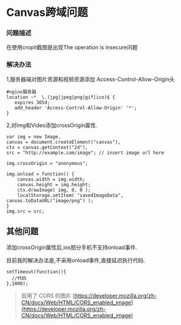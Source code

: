 # Canvas跨域问题

### 问题描述

在使用cropit截图是出现The operation is insecure问题

### 解决办法

1,服务器端对图片资源和视频资源添加 Access-Control-Allow-Origin头


    #nginx服务器
	location ~*  \.(jpg|jpeg|png|gif|ico)$ {
	   expires 365d; 
	   add_header 'Access-Control-Allow-Origin' '*';
	}


2,对Img和Video添加crossOrigin属性.

    
    var img = new Image,
    canvas = document.createElement("canvas"),
    ctx = canvas.getContext("2d"),
    src = "http://example.com/image"; // insert image url here

	img.crossOrigin = "anonymous";
	
	img.onload = function() {
	    canvas.width = img.width;
	    canvas.height = img.height;
	    ctx.drawImage( img, 0, 0 );
	    localStorage.setItem( "savedImageData", canvas.toDataURL("image/png") );
	}
	img.src = src;

## 其他问题

添加crossOrigin属性后,ios部分手机不支持onload事件.

目前我的解决办法是,不采用onload事件,直接延迟执行代码.


	setTimeout(function(){
	  //代码
	},1000);


> 启用了 CORS 的图片
> [https://developer.mozilla.org/zh-CN/docs/Web/HTML/CORS_enabled_image](https://developer.mozilla.org/zh-CN/docs/Web/HTML/CORS_enabled_image) 